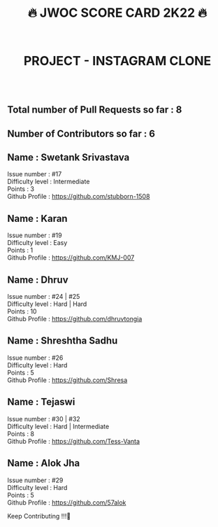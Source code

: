 <h1 align="center">🔥 JWOC SCORE CARD 2K22 🔥</h1> <br>
<h1 align="center">PROJECT - INSTAGRAM CLONE</h1><br><br>

## Total number of Pull Requests so far : 8
## Number of Contributors so far : 6
  
## Name :  Swetank Srivastava<br>
Issue number : #17<br>
Difficulty level : Intermediate<br>
Points : 3<br>
Github Profile : https://github.com/stubborn-1508<br>

## Name : Karan <br>
Issue number : #19<br>
Difficulty level : Easy<br>
Points : 1<br>
Github Profile : https://github.com/KMJ-007<br>

## Name :  Dhruv<br>
Issue number : #24 | #25<br>
Difficulty level : Hard | Hard<br>
Points : 10<br>
Github Profile : https://github.com/dhruvtongia<br>

## Name : Shreshtha Sadhu<br>
Issue number : #26<br>
Difficulty level : Hard<br>
Points : 5<br>
Github Profile : https://github.com/Shresa<br>

## Name : Tejaswi<br>
Issue number : #30 | #32<br>
Difficulty level : Hard | Intermediate<br>
Points : 8<br>
Github Profile : https://github.com/Tess-Vanta<br>

## Name : Alok Jha<br>
Issue number : #29<br>
Difficulty level : Hard<br>
Points : 5<br>
Github Profile : https://github.com/57alok<br>


Keep Contributing !!!🥳
